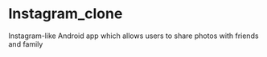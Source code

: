 # Instagram_clone
Instagram-like Android app which allows users to share photos with friends and family
